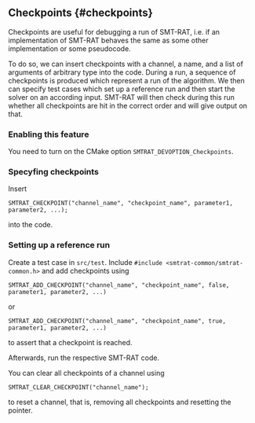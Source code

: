 ## Checkpoints {#checkpoints}

Checkpoints are useful for debugging a run of SMT-RAT, i.e. if an implementation of SMT-RAT behaves the same as some other implementation or some pseudocode.

To do so, we can insert checkpoints with a channel, a name, and a list of arguments of arbitrary type into the code. During a run, a sequence of checkpoints is produced which represent a run of the algorithm. We then can specify test cases which set up a reference run and then start the solver on an according input. SMT-RAT will then check during this run whether all checkpoints are hit in the correct order and will give output on that.

### Enabling this feature

You need to turn on the CMake option `SMTRAT_DEVOPTION_Checkpoints`.

### Specyfing checkpoints

Insert 

    SMTRAT_CHECKPOINT("channel_name", "checkpoint_name", parameter1, parameter2, ...);

into the code.

### Setting up a reference run

Create a test case in `src/test`. Include `#include <smtrat-common/smtrat-common.h>` and add checkpoints using

    SMTRAT_ADD_CHECKPOINT("channel_name", "checkpoint_name", false, parameter1, parameter2, ...)

or

    SMTRAT_ADD_CHECKPOINT("channel_name", "checkpoint_name", true, parameter1, parameter2, ...)

to assert that a checkpoint is reached.

Afterwards, run the respective SMT-RAT code.

You can clear all checkpoints of a channel using

    SMTRAT_CLEAR_CHECKPOINT("channel_name");

to reset a channel, that is, removing all checkpoints and resetting the pointer.